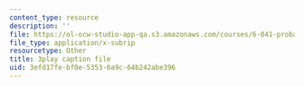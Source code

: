 ```yaml
---
content_type: resource
description: ''
file: https://ol-ocw-studio-app-qa.s3.amazonaws.com/courses/6-041-probabilistic-systems-analysis-and-applied-probability-fall-2010/3efd17febf0e53536a9c64b242abe396_gMTiAeE0NCw.srt
file_type: application/x-subrip
resourcetype: Other
title: 3play caption file
uid: 3efd17fe-bf0e-5353-6a9c-64b242abe396
---
```

